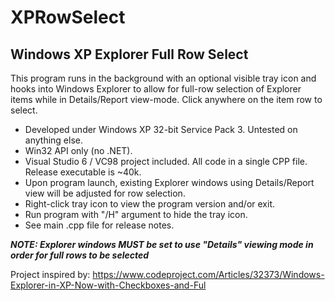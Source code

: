 # XPRowSelect
## Windows XP Explorer Full Row Select

This program runs in the background with an optional visible tray icon and hooks into Windows Explorer to allow for full-row selection of Explorer items while in Details/Report view-mode.  Click anywhere on the item row to select.

* Developed under Windows XP 32-bit Service Pack 3.  Untested on anything else.
* Win32 API only (no .NET).
* Visual Studio 6 / VC98 project included.  All code in a single CPP file.  Release executable is ~40k.
* Upon program launch, existing Explorer windows using Details/Report view will be adjusted for row selection.
* Right-click tray icon to view the program version and/or exit.
* Run program with "/H" argument to hide the tray icon.
* See main .cpp file for release notes.

___NOTE: Explorer windows _MUST_ be set to use "Details" viewing mode in order for full rows to be selected___

Project inspired by:
https://www.codeproject.com/Articles/32373/Windows-Explorer-in-XP-Now-with-Checkboxes-and-Ful
